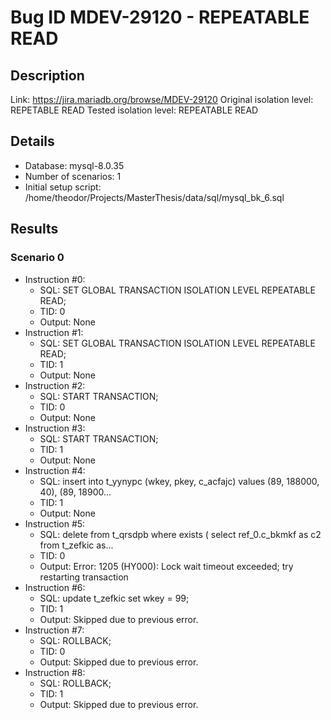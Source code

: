 # Bug ID MDEV-29120 - REPEATABLE READ

## Description

Link:                     https://jira.mariadb.org/browse/MDEV-29120
Original isolation level: REPETABLE READ
Tested isolation level:   REPEATABLE READ


## Details
 * Database: mysql-8.0.35
 * Number of scenarios: 1
 * Initial setup script: /home/theodor/Projects/MasterThesis/data/sql/mysql_bk_6.sql

## Results
### Scenario 0
 * Instruction #0:
     - SQL:  SET GLOBAL TRANSACTION ISOLATION LEVEL REPEATABLE READ;
     - TID: 0
     - Output: None
 * Instruction #1:
     - SQL:  SET GLOBAL TRANSACTION ISOLATION LEVEL REPEATABLE READ;
     - TID: 1
     - Output: None
 * Instruction #2:
     - SQL:  START TRANSACTION;
     - TID: 0
     - Output: None
 * Instruction #3:
     - SQL:  START TRANSACTION;
     - TID: 1
     - Output: None
 * Instruction #4:
     - SQL:  insert into t_yynypc (wkey, pkey, c_acfajc) values (89, 188000, 40), (89, 18900...
     - TID: 1
     - Output: None
 * Instruction #5:
     - SQL:  delete from t_qrsdpb where exists ( select ref_0.c_bkmkf as c2 from t_zefkic as...
     - TID: 0
     - Output: Error: 1205 (HY000): Lock wait timeout exceeded; try restarting transaction
 * Instruction #6:
     - SQL:  update t_zefkic set wkey = 99;
     - TID: 1
     - Output: Skipped due to previous error.
 * Instruction #7:
     - SQL:  ROLLBACK;
     - TID: 0
     - Output: Skipped due to previous error.
 * Instruction #8:
     - SQL:  ROLLBACK;
     - TID: 1
     - Output: Skipped due to previous error.
